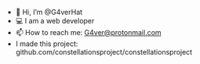 - 👋 Hi, I’m @G4verHat
- 💻 I am a web developer
- 📫 How to reach me: G4ver@protonmail.com
- I made this project: github.com/constellationsproject/constellationsproject


<!---
G4verHat/G4verHat is a ✨ special ✨ repository because its `README.md` (this file) appears on your GitHub profile.
You can click the Preview link to take a look at your changes.
--->
